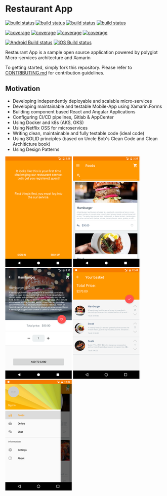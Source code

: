 # Restaurant App

[![build status](https://s3.eu-central-1.amazonaws.com/jurabek-restaurant-app/badges/basket_api_build_status.svg)](https://gitlab.com/Jurabek/Restaurant-App/pipelines)
[![build status](https://s3.eu-central-1.amazonaws.com/jurabek-restaurant-app/badges/menu_api_build_status.svg)](https://gitlab.com/Jurabek/Restaurant-App/pipelines)
[![build status](https://s3.eu-central-1.amazonaws.com/jurabek-restaurant-app/badges/identity_api_build_status.svg)](https://gitlab.com/Jurabek/Restaurant-App/pipelines)
[![build status](https://s3.eu-central-1.amazonaws.com/jurabek-restaurant-app/badges/order_api_build_status.svg)](https://gitlab.com/Jurabek/Restaurant-App/pipelines)

[![coverage](https://s3.eu-central-1.amazonaws.com/jurabek-restaurant-app/badges/menu_api_coverage.svg)](https://s3.eu-central-1.amazonaws.com/jurabek-restaurant-app/coverage/menu_api/index.htm) [![coverage](https://s3.eu-central-1.amazonaws.com/jurabek-restaurant-app/badges/order_api_coverage.svg)](https://s3.eu-central-1.amazonaws.com/jurabek-restaurant-app/coverage/order_api/index.html)
[![coverage](https://s3.eu-central-1.amazonaws.com/jurabek-restaurant-app/badges/basket_api_coverage.svg)](https://s3.eu-central-1.amazonaws.com/jurabek-restaurant-app/coverage/basket_api/coverage.html) [![coverage](https://s3.eu-central-1.amazonaws.com/jurabek-restaurant-app/badges/identity_api_coverage.svg)](https://s3.eu-central-1.amazonaws.com/jurabek-restaurant-app/coverage/identity_api/index.htm)


[![Android Build status](https://build.appcenter.ms/v0.1/apps/ae1793a8-cb35-40cc-a5db-583847244261/branches/develop/badge)](https://appcenter.ms)
[![iOS Build status](https://build.appcenter.ms/v0.1/apps/9a0e12b9-f5cc-4a2c-8d54-f09e48cffd86/branches/develop/badge)](https://appcenter.ms)

Restaurant App is a sample open source application powered by polyglot Micro-services architecture and Xamarin

To getting started, simply fork this repository. Please refer to [CONTRIBUTING.md](CONTRIBUTING.md) for contribution guidelines.

## Motivation

- Developing independently deployable and scalable micro-services
- Developing maintainable and testable Mobile-App using Xamarin.Forms
- Building component based React and Angular Applications
- Configuring CI/CD pipelines, Gitlab & AppCenter
- Using Docker and k8s (AKS, GKS)
- Using Netflix OSS for microservices 
- Writing clean, maintainable and fully testable code (ideal code)
- Using SOLID principles (based on Uncle Bob's Clean Code and Clean Architicture book)
- Using Design Patterns

<img src="art/1.png" width="210"/> <img src="art/2.png" width="210"/> <img src="art/3.png" width="210"/> <img src="art/4.png" width="210"/> <img src="art/5.png" width="210"/>
